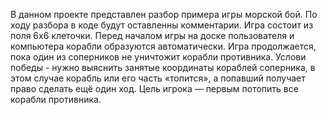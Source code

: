 В данном проекте представлен разбор примера игры морской бой. По ходу разбора в коде будут оставленны комментарии. Игра состоит из поля 6х6 клеточки. 
Перед началом игры на доске пользователя и компьютера корабли образуются автоматически. Игра продолжается, пока один из соперников не уничтожит корабли противника.
Услови победы - нужно выяснить занятые координаты кораблей соперника, в этом случае корабль или его часть «топится», а попавший получает право сделать ещё один ход.
Цель игрока — первым потопить все корабли противника.

